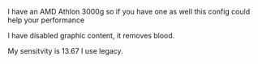 I have an AMD Athlon 3000g so if you have one as well this config could help your performance

I have disabled graphic content, it removes blood.

My sensitvity is 13.67 I use legacy.
